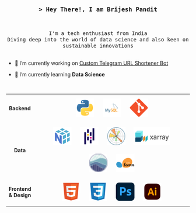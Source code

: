 <!-- Title -->
<h3 align="center">
        <samp>&gt; Hey There!, I am Brijesh Pandit
        </samp>
</h3>
<br>

<p align="center">
        <!-- Intro -->
        <samp>
                I'm a tech enthusiast from India 
                <br>
                Diving deep into the world of data science and also keen on sustainable innovations</b>
                <br>
                <br>
        </samp>
        <!-- Technologies -->
        <!-- JavaScript -->
        <!-- <a href="https://github.com/ShahriarShafin?tab=repositories" target="_blank"><img alt="JavaScript"
                        src="https://img.shields.io/badge/-JavaScript-F7DF1E?style=flat-square&logo=JavaScript&logoColor=white">
        </a> -->
</p>

- 🔭 I’m currently working on [Custom Telegram URL Shortener Bot](https://github.com/brijeshpandit/tg-url-shortener)

- 🌱 I’m currently learning **Data Science**

<br>

<table align='center'>
  <tr>
    <td valign="middle" align="center" style="font-weight: bold;" width=13%>
      Backend
    </td>
    <td valign="top" width=100%>
      <div align="center">
        <img style="margin: 10px" src="icons/python-svgrepo-com.svg" alt="Python" height="50"/>
        <img style="margin: 10px" src="icons/mysql-logo-svgrepo-com.svg" alt="MySQL" height="50"/>
        <img style="margin: 10px" src="icons/Git.svg" alt="Git" height="50"/>
      </div>
    </td>
  </tr>

  <tr>
    <td valign="middle" align="center" style="font-weight: bold;" width=13%>
      Data
    </td>
    <td valign="top" width=100%>
      <div align="center">
        <img style="margin: 10px" src="icons/numpy-svgrepo-com.svg" alt="Numpy" height="50"/>
        <img style="margin: 10px" src="icons/Pandas.svg" alt="Pandas" height="50"/>
        <img style="margin: 10px" src="icons/Matplotlib.svg" alt="Matplotlib" height="50"/>
        <img style="margin: 10px" src="icons/Xarray_Logo_RGB_Final.svg" alt="X-array" height="50"/>
        <img style="margin: 10px" src="icons/seaborn-icon.svg" alt="Seaborn" height="50"/>
        <img style="margin: 10px" src="icons/scikit-learn.svg" alt="scikit-learn" height="50"/>
      </div>
    </td>
  </tr>

  <tr>
    <td valign="middle" align="center" style="font-weight: bold;" width=13%>
      Frontend & Design
    </td>
    <td valign="top" width=100%>
      <div align="center">
        <img style="margin: 10px" src="icons/HTML5.svg" alt="HTML" height="50"/>
        <img style="margin: 10px" src="icons/CSS3.svg" alt="CSS" height="50"/>
        <img style="margin: 10px" src="icons/Adobe_Photoshop_CC_icon.svg" alt="Photoshop" height="50"/>
        <img style="margin: 10px" src="icons/adobe-illustrator-svgrepo-com.svg" alt="Illustrator" height="50"/>
      </div>
    </td>
  </tr>
</table>


